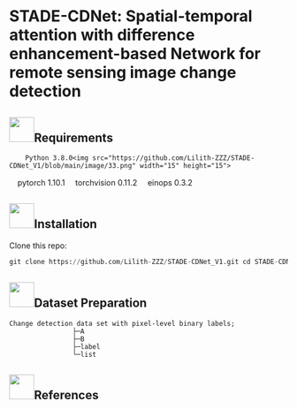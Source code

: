# STADE-CDNet: Spatial-temporal attention with difference enhancement-based Network for remote sensing image change detection
## <img src="https://github.com/Lilith-ZZZ/STADE-CDNet_V1/blob/main/image/1%20(2).png" width="45" height="45">Requirements

        Python 3.8.0<img src="https://github.com/Lilith-ZZZ/STADE-CDNet_V1/blob/main/image/33.png" width="15" height="15">
<img src="https://github.com/Lilith-ZZZ/STADE-CDNet_V1/blob/main/image/33.png" width="15" height="15">pytorch 1.10.1
<img src="https://github.com/Lilith-ZZZ/STADE-CDNet_V1/blob/main/image/33.png" width="15" height="15">torchvision 0.11.2
<img src="https://github.com/Lilith-ZZZ/STADE-CDNet_V1/blob/main/image/33.png" width="15" height="15">einops  0.3.2
## <img src="https://github.com/Lilith-ZZZ/STADE-CDNet_V1/blob/main/image/5.png" width="45" height="45">Installation
Clone this repo:
```python
git clone https://github.com/Lilith-ZZZ/STADE-CDNet_V1.git cd STADE-CDNet
 ```
                
## <img src="https://github.com/Lilith-ZZZ/STADE-CDNet_V1/blob/main/image/7.png" width="45" height="45">Dataset Preparation
```
Change detection data set with pixel-level binary labels;
                ├─A
                ├─B
                ├─label
                └─list
```
## <img src="https://github.com/Lilith-ZZZ/STADE-CDNet_V1/blob/main/image/6.png" width="45" height="45">References

